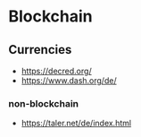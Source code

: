 # Blockchain

## Currencies

* https://decred.org/
* https://www.dash.org/de/

### non-blockchain

* https://taler.net/de/index.html
